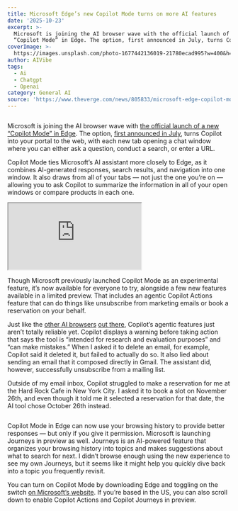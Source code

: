```yaml
---
title: Microsoft Edge’s new Copilot Mode turns on more AI features
date: '2025-10-23'
excerpt: >-
  Microsoft is joining the AI browser wave with the official launch of a new
  “Copilot Mode” in Edge. The option, first announced in July, turns Copilot...
coverImage: >-
  https://images.unsplash.com/photo-1677442136019-21780ecad995?w=400&h=200&fit=crop&auto=format
author: AIVibe
tags:
  - Ai
  - Chatgpt
  - Openai
category: General AI
source: 'https://www.theverge.com/news/805833/microsoft-edge-copilot-mode-ai-launch'
---
```


											

						
<figure>

<img alt="" data-caption="" data-portal-copyright="" data-has-syndication-rights="1" src="https://platform.theverge.com/wp-content/uploads/sites/2/2025/10/STK148_Microsoft_Edge_1.jpg?quality=90&#038;strip=all&#038;crop=0,0,100,100" />
	<figcaption>
		</figcaption>
</figure>
<p class="has-text-align-none">Microsoft is joining the AI browser wave with <a href="https://blogs.windows.com/msedgedev/2025/10/23/meet-copilot-mode-in-edge-your-ai-browser/">the official launch of a new “Copilot Mode” in Edge</a>. The option, <a href="https://www.theverge.com/news/714435/microsoft-edge-copilot-mode-ai-features">first announced in July</a>, turns Copilot into your portal to the web, with each new tab opening a chat window where you can either ask a question, conduct a search, or enter a URL.</p>

<p class="has-text-align-none">Copilot Mode ties Microsoft’s AI assistant more closely to Edge, as it combines AI-generated responses, search results, and navigation into one window. It also draws from all of your tabs — not just the one you’re on — allowing you to ask Copilot to summarize the information in all of your open windows or compare products in each one.</p>
<div class="youtube-embed"><iframe title="Meet Copilot Mode in Edge: Your AI Browser" src="https://www.youtube.com/embed/CLH8gU--YBU?rel=0" allowfullscreen allow="accelerometer *; clipboard-write *; encrypted-media *; gyroscope *; picture-in-picture *; web-share *;"></iframe></div>
<p class="has-text-align-none">Though Microsoft previously launched Copilot Mode as an experimental feature, it’s now available for everyone to try, alongside a few new features available in a limited preview. That includes an agentic Copilot Actions feature that can do things like unsubscribe from marketing emails or book a reservation on your behalf.&nbsp;</p>

<p class="has-text-align-none">Just like the <a href="https://www.theverge.com/ai-artificial-intelligence/804931/openai-chatgpt-atlas-hands-on-google-search">other AI browsers</a> <a href="https://www.theverge.com/news/709025/perplexity-comet-ai-browser-chrome-competitor">out there</a>, Copilot’s agentic features just aren’t totally reliable yet. Copilot displays a warning before taking action that says the tool is “intended for research and evaluation purposes” and “can make mistakes.” When I asked it to delete an email, for example, Copilot said it deleted it, but failed to actually do so. It also lied about sending an email that it composed directly in Gmail. The assistant did, however, successfully unsubscribe from a mailing list.</p>

<p class="has-text-align-none">Outside of my email inbox, Copilot struggled to make a reservation for me at the Hard Rock Cafe in New York City. I asked it to book a slot on November 26th, and even though it told me it selected a reservation for that date, the AI tool chose October 26th instead.</p>
<img src="https://platform.theverge.com/wp-content/uploads/sites/2/2025/10/msoft-copilot-hardrock.png?quality=90&#038;strip=all&#038;crop=0,0,100,100" alt="" title="" data-has-syndication-rights="1" data-caption="&lt;em&gt;Copilot’s reservation was off by a month.&lt;/em&gt; | Screenshot: The Verge" data-portal-copyright="Screenshot: The Verge" />
<p class="has-text-align-none">Copilot Mode in Edge can now use your browsing history to provide better responses — but only if you give it permission. Microsoft is launching Journeys in preview as well. Journeys is an AI-powered feature that organizes your browsing history into topics and makes suggestions about what to search for next. I didn’t browse enough using the new experience to see my own Journeys, but it seems like it might help you quickly dive back into a topic you frequently revisit.</p>

<p class="has-text-align-none">You can turn on Copilot Mode by downloading Edge and toggling on the switch <a href="https://www.microsoft.com/en-us/edge/copilot-mode?form=MA140Q&amp;cs=2199494592">on Microsoft’s website</a>. If you’re based in the US, you can also scroll down to enable Copilot Actions and Copilot Journeys in preview.</p>
						
									
